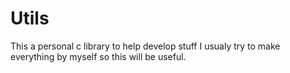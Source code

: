 # Utils

This a personal c library to help develop stuff
I usualy try to make everything by myself so this will be useful.
